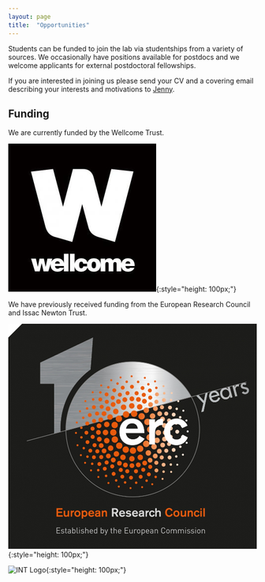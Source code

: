 ```yaml
---
layout: page
title:  "Opportunities"
---
```


Students can be funded to join the lab via studentships from a variety of sources. We occasionally have positions available for postdocs and we welcome applicants for external postdoctoral fellowships. 

If you are interested in joining us please send your CV and a covering email describing your interests and motivations to [Jenny](mailto:jlg38@cam.ac.uk).


Funding
-------

We are currently funded by the Wellcome Trust.

![Wellcome Logo](images/wellcome.jpg){:style="height: 100px;"}

We have previously received funding from the European Research Council and Issac Newton Trust.

![ERC Logo](images/erc.jpg){:style="height: 100px;"}

![INT Logo](images/int.jpg){:style="height: 100px;"}

